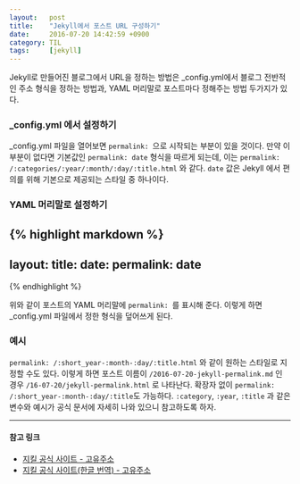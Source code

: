 ```yaml
---
layout:   post
title:    "Jekyll에서 포스트 URL 구성하기"
date:     2016-07-20 14:42:59 +0900
category: TIL
tags:     [jekyll]
---
```


Jekyll로 만들어진 블로그에서 URL을 정하는 방법은 _config.yml에서 블로그 전반적인 주소 형식을 정하는 방법과, YAML 머리말로 포스트마다 정해주는 방법 두가지가 있다.

### _config.yml 에서 설정하기

_config.yml 파일을 열어보면 `permalink: `으로 시작되는 부분이 있을 것이다. 만약 이 부분이 없다면 기본값인 `permalink: date` 형식을 따르게 되는데, 이는 `permalink: /:categories/:year/:month/:day/:title.html` 와 같다. `date` 값은 Jekyll 에서 편의를 위해 기본으로 제공되는 스타일 중 하나이다.

### YAML 머리말로 설정하기

{% highlight markdown %}
---
layout:
title:
date:
permalink: date
---
{% endhighlight %}

위와 같이 포스트의 YAML 머리말에 `permalink: `를 표시해 준다. 이렇게 하면 _config.yml 파일에서 정한 형식을 덮어쓰게 된다.


### 예시
  `permalink: /:short_year-:month-:day/:title.html` 와 같이 원하는 스타일로 지정할 수도 있다. 이렇게 하면 포스트 이름이 `/2016-07-20-jekyll-permalink.md` 인 경우 `/16-07-20/jekyll-permalink.html` 로 나타난다. 확장자 없이 `permalink: /:short_year-:month-:day/:title`도 가능하다.
`:category`, `:year`, `:title` 과 같은 변수와 예시가 공식 문서에 자세히 나와 있으니 참고하도록 하자.

---

#### 참고 링크
* [지킬 공식 사이트 - 고유주소](https://jekyllrb.com/docs/permalinks/)
* [지킬 공식 사이트(한글 번역) - 고유주소](http://jekyllrb-ko.github.io/docs/permalinks/)
